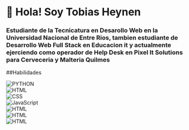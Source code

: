 # 👋 Hola! Soy Tobias Heynen
### Estudiante de la Tecnicatura en Desarollo Web en la Universidad Nacional de Entre Rios, tambien estudiante de Desarrollo Web Full Stack en Educacion it y actualmente ejerciendo como operador de Help Desk en Pixel It Solutions para Cerveceria y Malteria Quilmes

##Habilidades

![PYTHON](https://img.shields.io/badge/PYTHON-3776AB?style=for-the-badge&logo=Python&logoColor=white%labelColor=101010)</br>
![HTML](https://img.shields.io/badge/HTML5-E34F26?style=for-the-badge&logo=HTML5&logoColor=white%labelColor=101010)</br>
![CSS](https://img.shields.io/badge/CSS-1572B6?style=for-the-badge&logo=CSS3&logoColor=white%labelColor=101010)</br>
![JavaScript](https://img.shields.io/badge/JAVASCRIPT-F7DF1E?style=for-the-badge&logo=JavaScript&logoColor=white%labelColor=101010)</br>
![HTML](https://img.shields.io/badge/HTML-FF6C00?style=for-the-badge&logo=html&logoColor=white%labelColor=101010)</br>
![HTML](https://img.shields.io/badge/HTML-FF6C00?style=for-the-badge&logo=html&logoColor=white%labelColor=101010)</br>
![HTML](https://img.shields.io/badge/HTML-FF6C00?style=for-the-badge&logo=html&logoColor=white%labelColor=101010)</br>
